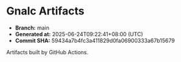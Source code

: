 # Gnalc Artifacts

- **Branch:** main
- **Generated at:** 2025-06-24T09:22:41+08:00 (UTC)
- **Commit SHA:** 59434a7b4fc3a411829d0fa06900333a67b15679

Artifacts built by GitHub Actions.  
